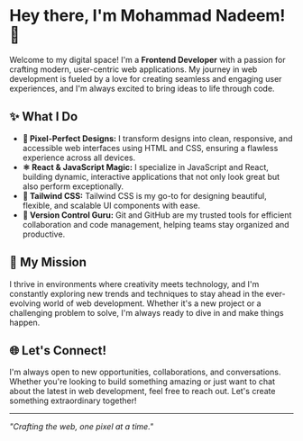 # Hey there, I'm Mohammad Nadeem! 👋

Welcome to my digital space! I'm a **Frontend Developer** with a passion for crafting modern, user-centric web applications. My journey in web development is fueled by a love for creating seamless and engaging user experiences, and I'm always excited to bring ideas to life through code.

## ✨ What I Do

- **🎨 Pixel-Perfect Designs:** I transform designs into clean, responsive, and accessible web interfaces using HTML and CSS, ensuring a flawless experience across all devices.
- **⚛️ React & JavaScript Magic:** I specialize in JavaScript and React, building dynamic, interactive applications that not only look great but also perform exceptionally.
- **🌈 Tailwind CSS:** Tailwind CSS is my go-to for designing beautiful, flexible, and scalable UI components with ease.
- **🔧 Version Control Guru:** Git and GitHub are my trusted tools for efficient collaboration and code management, helping teams stay organized and productive.

## 🚀 My Mission

I thrive in environments where creativity meets technology, and I'm constantly exploring new trends and techniques to stay ahead in the ever-evolving world of web development. Whether it's a new project or a challenging problem to solve, I'm always ready to dive in and make things happen.

## 🌐 Let's Connect!

I'm always open to new opportunities, collaborations, and conversations. Whether you're looking to build something amazing or just want to chat about the latest in web development, feel free to reach out. Let's create something extraordinary together!

---

*"Crafting the web, one pixel at a time."*
